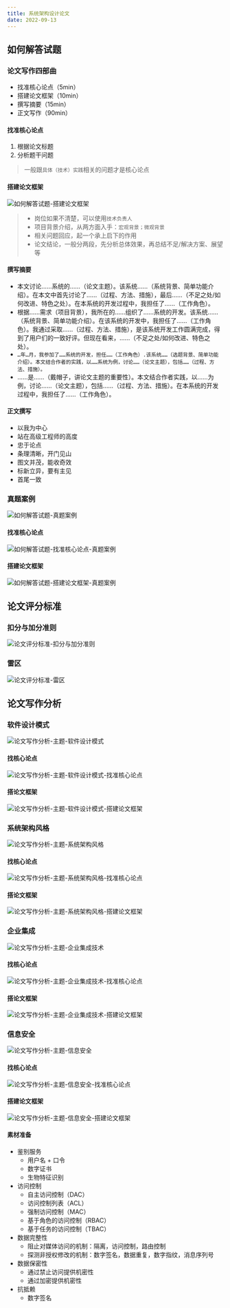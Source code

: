 ```yaml
---
title: 系统架构设计论文
date: 2022-09-13
---
```


## 如何解答试题

### 论文写作四部曲

- 找准核心论点（5min）
- 搭建论文框架（10min）
- 撰写摘要（15min）
- 正文写作（90min）

#### 找准核心论点

1. 根据论文标题
2. 分析题干问题

> 一般跟`具体（技术）实践`相关的问题才是核心论点

#### 搭建论文框架

![如何解答试题-搭建论文框架](/assets/note/qccstp/如何解答试题-搭建论文框架.png)

> - 岗位如果不清楚，可以使用`技术负责人`
> - 项目背景介绍，从两方面入手：`宏观背景；微观背景`
> - 相关问题回应，起一个承上启下的作用
> - 论文结论，一般分两段，先分析总体效果，再总结不足/解决方案、展望等

#### 撰写摘要

- 本文讨论……系统的……（论文主题）。该系统……（系统背景、简单功能介绍）。在本文中首先讨论了……（过程、方法、措施），最后……（不足之处/如何改进、特色之处）。在本系统的开发过程中，我担任了……（工作角色）。
- 根据……需求（项目背景），我所在的……组织了……系统的开发。该系统……（系统背景、简单功能介绍）。在该系统的开发中，我担任了……（工作角色）。我通过采取……（过程、方法、措施），是该系统开发工作圆满完成，得到了用户们的一致好评。但现在看来，……（不足之处/如何改进、特色之处）。
- `…年…月，我参加了……系统的开发，担任……（工作角色）.该系统……（选题背景、简单功能介绍）。本文结合作者的实践，以……系统为例，讨论……（论文主题），包括……（过程、方法、措施）。`
- ……是……（戴帽子，讲论文主题的重要性）。本文结合作者实践，以……为例，讨论……（论文主题），包括……（过程、方法、措施）。在本系统的开发过程中，我担任了……（工作角色）。

#### 正文撰写

- 以我为中心
- 站在高级工程师的高度
- 忠于论点
- 条理清晰，开门见山
- 图文并茂，能收奇效
- 标新立异，要有主见
- 首尾一致

### 真题案例

![如何解答试题-真题案例](/assets/note/qccstp/如何解答试题-真题案例.png)

#### 找准核心论点

![如何解答试题-找准核心论点-真题案例](/assets/note/qccstp/如何解答试题-找准核心论点-真题案例.png)

#### 搭建论文框架

![如何解答试题-搭建论文框架-真题案例](/assets/note/qccstp/如何解答试题-搭建论文框架-真题案例.png)

## 论文评分标准

### 扣分与加分准则

![论文评分标准-扣分与加分准则](/assets/note/qccstp/论文评分标准-扣分与加分准则.png)

### 雷区

![论文评分标准-雷区](/assets/note/qccstp/论文评分标准-雷区.png)

## 论文写作分析

### 软件设计模式

![论文写作分析-主题-软件设计模式](/assets/note/qccstp/论文写作分析-主题-软件设计模式.png)

#### 找核心论点

![论文写作分析-主题-软件设计模式-找准核心论点](/assets/note/qccstp/论文写作分析-主题-软件设计模式-找准核心论点.png)

#### 搭论文框架

![论文写作分析-主题-软件设计模式-搭建论文框架](/assets/note/qccstp/论文写作分析-主题-软件设计模式-搭建论文框架.png)

### 系统架构风格

![论文写作分析-主题-系统架构风格](/assets/note/qccstp/论文写作分析-主题-系统架构风格.png)

#### 找核心论点

![论文写作分析-主题-系统架构风格-找准核心论点](/assets/note/qccstp/论文写作分析-主题-系统架构风格-找准核心论点.png)

#### 搭论文框架

![论文写作分析-主题-系统架构风格-搭建论文框架](/assets/note/qccstp/论文写作分析-主题-系统架构风格-搭建论文框架.png)

### 企业集成

![论文写作分析-主题-企业集成技术](/assets/note/qccstp/论文写作分析-主题-企业集成.png)

#### 找核心论点

![论文写作分析-主题-企业集成技术-找准核心论点](/assets/note/qccstp/论文写作分析-主题-企业集成-找准核心论点.png)

#### 搭论文框架

![论文写作分析-主题-企业集成技术-搭建论文框架](/assets/note/qccstp/论文写作分析-主题-企业集成-搭建论文框架.png)

### 信息安全

![论文写作分析-主题-信息安全](/assets/note/qccstp/论文写作分析-主题-信息安全.png)

#### 找核心论点

![论文写作分析-主题-信息安全-找准核心论点](/assets/note/qccstp/论文写作分析-主题-信息安全-找准核心论点.png)

#### 搭建论文框架

![论文写作分析-主题-信息安全-搭建论文框架](/assets/note/qccstp/论文写作分析-主题-信息安全-搭建论文框架.png)

#### 素材准备

- 鉴别服务
  - 用户名 + 口令
  - 数字证书
  - 生物特征识别
- 访问控制
  - 自主访问控制（DAC）
  - 访问控制列表（ACL）
  - 强制访问控制（MAC）
  - 基于角色的访问控制（RBAC）
  - 基于任务的访问控制（TBAC）
- 数据完整性
  - 阻止对媒体访问的机制：隔离，访问控制，路由控制
  - 探测非授权修改的机制：数字签名，数据重复，数字指纹，消息序列号
- 数据保密性
  - 通过禁止访问提供机密性
  - 通过加密提供机密性
- 抗抵赖
  - 数字签名
